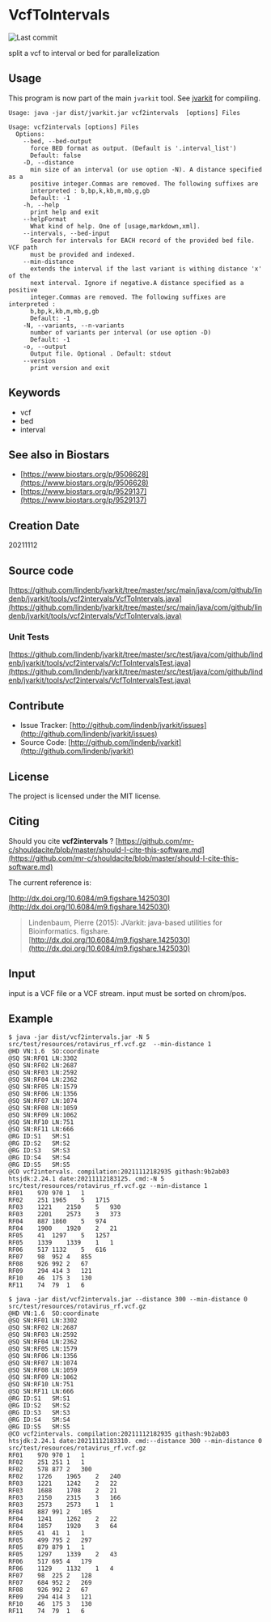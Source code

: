 # VcfToIntervals

![Last commit](https://img.shields.io/github/last-commit/lindenb/jvarkit.png)

split a vcf to interval or bed for parallelization


## Usage


This program is now part of the main `jvarkit` tool. See [jvarkit](JvarkitCentral.md) for compiling.


```
Usage: java -jar dist/jvarkit.jar vcf2intervals  [options] Files

Usage: vcf2intervals [options] Files
  Options:
    --bed, --bed-output
      force BED format as output. (Default is '.interval_list')
      Default: false
    -D, --distance
      min size of an interval (or use option -N). A distance specified as a 
      positive integer.Commas are removed. The following suffixes are 
      interpreted : b,bp,k,kb,m,mb,g,gb
      Default: -1
    -h, --help
      print help and exit
    --helpFormat
      What kind of help. One of [usage,markdown,xml].
    --intervals, --bed-input
      Search for intervals for EACH record of the provided bed file. VCF path 
      must be provided and indexed.
    --min-distance
      extends the interval if the last variant is withing distance 'x' of the 
      next interval. Ignore if negative.A distance specified as a positive 
      integer.Commas are removed. The following suffixes are interpreted : 
      b,bp,k,kb,m,mb,g,gb 
      Default: -1
    -N, --variants, --n-variants
      number of variants per interval (or use option -D)
      Default: -1
    -o, --output
      Output file. Optional . Default: stdout
    --version
      print version and exit

```


## Keywords

 * vcf
 * bed
 * interval



## See also in Biostars

 * [https://www.biostars.org/p/9506628](https://www.biostars.org/p/9506628)
 * [https://www.biostars.org/p/9529137](https://www.biostars.org/p/9529137)



## Creation Date

20211112

## Source code 

[https://github.com/lindenb/jvarkit/tree/master/src/main/java/com/github/lindenb/jvarkit/tools/vcf2intervals/VcfToIntervals.java](https://github.com/lindenb/jvarkit/tree/master/src/main/java/com/github/lindenb/jvarkit/tools/vcf2intervals/VcfToIntervals.java)

### Unit Tests

[https://github.com/lindenb/jvarkit/tree/master/src/test/java/com/github/lindenb/jvarkit/tools/vcf2intervals/VcfToIntervalsTest.java](https://github.com/lindenb/jvarkit/tree/master/src/test/java/com/github/lindenb/jvarkit/tools/vcf2intervals/VcfToIntervalsTest.java)


## Contribute

- Issue Tracker: [http://github.com/lindenb/jvarkit/issues](http://github.com/lindenb/jvarkit/issues)
- Source Code: [http://github.com/lindenb/jvarkit](http://github.com/lindenb/jvarkit)

## License

The project is licensed under the MIT license.

## Citing

Should you cite **vcf2intervals** ? [https://github.com/mr-c/shouldacite/blob/master/should-I-cite-this-software.md](https://github.com/mr-c/shouldacite/blob/master/should-I-cite-this-software.md)

The current reference is:

[http://dx.doi.org/10.6084/m9.figshare.1425030](http://dx.doi.org/10.6084/m9.figshare.1425030)

> Lindenbaum, Pierre (2015): JVarkit: java-based utilities for Bioinformatics. figshare.
> [http://dx.doi.org/10.6084/m9.figshare.1425030](http://dx.doi.org/10.6084/m9.figshare.1425030)


## Input

input is a VCF file or a VCF stream.
input must be sorted on chrom/pos.

## Example

```
$ java -jar dist/vcf2intervals.jar -N 5 src/test/resources/rotavirus_rf.vcf.gz  --min-distance 1
@HD	VN:1.6	SO:coordinate
@SQ	SN:RF01	LN:3302
@SQ	SN:RF02	LN:2687
@SQ	SN:RF03	LN:2592
@SQ	SN:RF04	LN:2362
@SQ	SN:RF05	LN:1579
@SQ	SN:RF06	LN:1356
@SQ	SN:RF07	LN:1074
@SQ	SN:RF08	LN:1059
@SQ	SN:RF09	LN:1062
@SQ	SN:RF10	LN:751
@SQ	SN:RF11	LN:666
@RG	ID:S1	SM:S1
@RG	ID:S2	SM:S2
@RG	ID:S3	SM:S3
@RG	ID:S4	SM:S4
@RG	ID:S5	SM:S5
@CO	vcf2intervals. compilation:20211112182935 githash:9b2ab03 htsjdk:2.24.1 date:20211112183125. cmd:-N 5 src/test/resources/rotavirus_rf.vcf.gz --min-distance 1
RF01	970	970	1	1
RF02	251	1965	5	1715
RF03	1221	2150	5	930
RF03	2201	2573	3	373
RF04	887	1860	5	974
RF04	1900	1920	2	21
RF05	41	1297	5	1257
RF05	1339	1339	1	1
RF06	517	1132	5	616
RF07	98	952	4	855
RF08	926	992	2	67
RF09	294	414	3	121
RF10	46	175	3	130
RF11	74	79	1	6
```

```
$ java -jar dist/vcf2intervals.jar --distance 300 --min-distance 0 src/test/resources/rotavirus_rf.vcf.gz  
@HD	VN:1.6	SO:coordinate
@SQ	SN:RF01	LN:3302
@SQ	SN:RF02	LN:2687
@SQ	SN:RF03	LN:2592
@SQ	SN:RF04	LN:2362
@SQ	SN:RF05	LN:1579
@SQ	SN:RF06	LN:1356
@SQ	SN:RF07	LN:1074
@SQ	SN:RF08	LN:1059
@SQ	SN:RF09	LN:1062
@SQ	SN:RF10	LN:751
@SQ	SN:RF11	LN:666
@RG	ID:S1	SM:S1
@RG	ID:S2	SM:S2
@RG	ID:S3	SM:S3
@RG	ID:S4	SM:S4
@RG	ID:S5	SM:S5
@CO	vcf2intervals. compilation:20211112182935 githash:9b2ab03 htsjdk:2.24.1 date:20211112183310. cmd:--distance 300 --min-distance 0 src/test/resources/rotavirus_rf.vcf.gz
RF01	970	970	1	1
RF02	251	251	1	1
RF02	578	877	2	300
RF02	1726	1965	2	240
RF03	1221	1242	2	22
RF03	1688	1708	2	21
RF03	2150	2315	3	166
RF03	2573	2573	1	1
RF04	887	991	2	105
RF04	1241	1262	2	22
RF04	1857	1920	3	64
RF05	41	41	1	1
RF05	499	795	2	297
RF05	879	879	1	1
RF05	1297	1339	2	43
RF06	517	695	4	179
RF06	1129	1132	1	4
RF07	98	225	2	128
RF07	684	952	2	269
RF08	926	992	2	67
RF09	294	414	3	121
RF10	46	175	3	130
RF11	74	79	1	6
```


